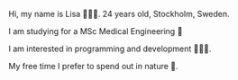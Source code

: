 Hi, my name is Lisa 💁🏽‍♀️. 24 years old, Stockholm, Sweden.

I am studying for a MSc Medical Engineering 🧬 

I am interested in programming and development 👩🏾‍💻. 

My free time I prefer to spend out in nature 🌳.
